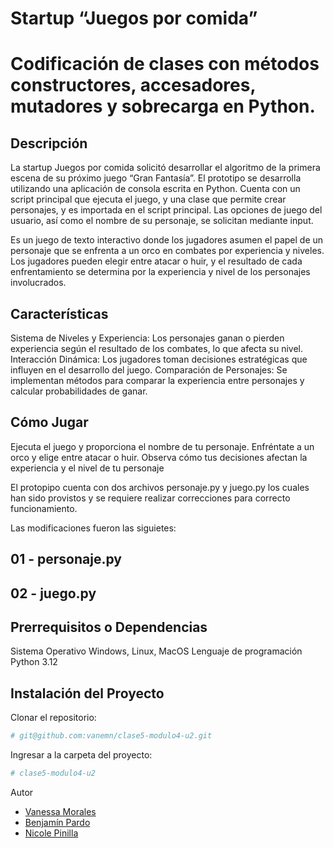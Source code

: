 # Startup “Juegos por comida” 
# Codificación de clases con métodos constructores, accesadores, mutadores y sobrecarga en Python.
## Descripción

La startup Juegos por comida solicitó desarrollar el algoritmo de la primera escena de su próximo juego “Gran Fantasía”.
El prototipo se desarrolla utilizando una aplicación de consola escrita en Python.
Cuenta con un script principal que ejecuta el juego, y una clase que permite crear personajes,
y es importada en el script principal. Las opciones de juego del usuario, así como el
nombre de su personaje, se solicitan mediante input.

Es un juego de texto interactivo donde los jugadores asumen el papel de un personaje que se enfrenta a un orco en combates por experiencia y niveles. Los jugadores pueden elegir entre atacar o huir, y el resultado de cada enfrentamiento se determina por la experiencia y nivel de los personajes involucrados.

## Características
Sistema de Niveles y Experiencia: Los personajes ganan o pierden experiencia según el resultado de los combates, lo que afecta su nivel.
Interacción Dinámica: Los jugadores toman decisiones estratégicas que influyen en el desarrollo del juego.
Comparación de Personajes: Se implementan métodos para comparar la experiencia entre personajes y calcular probabilidades de ganar.

## Cómo Jugar
Ejecuta el juego y proporciona el nombre de tu personaje.
Enfréntate a un orco y elige entre atacar o huir.
Observa cómo tus decisiones afectan la experiencia y el nivel de tu personaje

El protopipo cuenta con dos archivos personaje.py y juego.py los cuales han sido provistos y se requiere
realizar  correcciones para correcto funcionamiento.

Las modificaciones fueron las siguietes:
## 01 - personaje.py


## 02 - juego.py



## Prerrequisitos o Dependencias

Sistema Operativo Windows, Linux, MacOS
Lenguaje de programación Python 3.12

## Instalación del Proyecto

Clonar el repositorio:

```bash
# git@github.com:vanemn/clase5-modulo4-u2.git
```

Ingresar a la carpeta del proyecto:

```bash
# clase5-modulo4-u2
```

Autor

- [Vanessa Morales](https://github.com/vanemn)
- [Benjamín Pardo](https://github.com/bpardo02)
- [Nicole Pinilla](https://github.com/Npinilla19)
